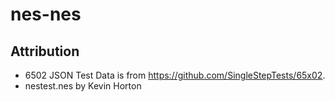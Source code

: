 # nes-nes

## Attribution

- 6502 JSON Test Data is from https://github.com/SingleStepTests/65x02.
- nestest.nes by Kevin Horton
